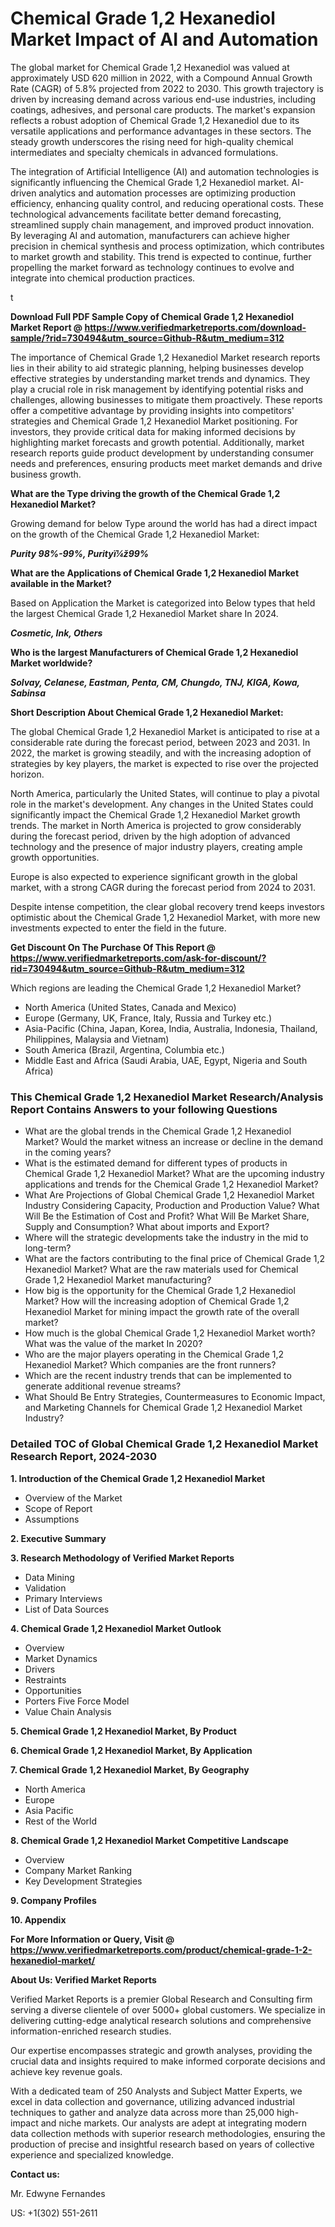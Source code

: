 <meta name="title" content="Global Chemical Grade 1,2 Hexanediol Market Impact of AI and Automation"><meta name="description" content="The global market for Chemical Grade 1,2 Hexanediol was valued at approximately USD 620 million in 2022, with a Compound Annual Growth Rate (CAGR) of 5.8% projected fr"><meta name="title" content="Chemical Grade 1,2 Hexanediol Market Size, Share, Scope, Trends, Growth, Opportunities, Analysis, Forecast"><h1>Chemical Grade 1,2 Hexanediol Market Impact of AI and Automation</h1><p>The global market for Chemical Grade 1,2 Hexanediol was valued at approximately USD 620 million in 2022, with a Compound Annual Growth Rate (CAGR) of 5.8% projected from 2022 to 2030. This growth trajectory is driven by increasing demand across various end-use industries, including coatings, adhesives, and personal care products. The market's expansion reflects a robust adoption of Chemical Grade 1,2 Hexanediol due to its versatile applications and performance advantages in these sectors. The steady growth underscores the rising need for high-quality chemical intermediates and specialty chemicals in advanced formulations.</p><p>The integration of Artificial Intelligence (AI) and automation technologies is significantly influencing the Chemical Grade 1,2 Hexanediol market. AI-driven analytics and automation processes are optimizing production efficiency, enhancing quality control, and reducing operational costs. These technological advancements facilitate better demand forecasting, streamlined supply chain management, and improved product innovation. By leveraging AI and automation, manufacturers can achieve higher precision in chemical synthesis and process optimization, which contributes to market growth and stability. This trend is expected to continue, further propelling the market forward as technology continues to evolve and integrate into chemical production practices.</p>t</p><p id="" class=""><strong>Download Full PDF Sample Copy of Chemical Grade 1,2 Hexanediol Market Report @ <a href="https://www.verifiedmarketreports.com/download-sample/?rid=730494&utm_source=Github-R&utm_medium=312" target="_blank">https://www.verifiedmarketreports.com/download-sample/?rid=730494&utm_source=Github-R&utm_medium=312</a></strong></p><p>The importance of&nbsp;Chemical Grade 1,2 Hexanediol Market research reports lies in their ability to aid strategic planning, helping businesses develop effective strategies by understanding market trends and dynamics. They play a crucial role in risk management by identifying potential risks and challenges, allowing businesses to mitigate them proactively. These reports offer a competitive advantage by providing insights into competitors' strategies and Chemical Grade 1,2 Hexanediol Market positioning. For investors, they provide critical data for making informed decisions by highlighting market forecasts and growth potential. Additionally, market research reports guide product development by understanding consumer needs and preferences, ensuring products meet market demands and drive business growth.</p><p><strong>What are the&nbsp;Type driving the growth of the Chemical Grade 1,2 Hexanediol Market?</strong></p><p id="" class="">Growing demand for below Type around the world has had a direct impact on the growth of the Chemical Grade 1,2 Hexanediol Market:</p><em><strong>Purity 98%-99%, Purityï¼ž99%</strong></em></p><strong>What are the&nbsp;Applications&nbsp;of Chemical Grade 1,2 Hexanediol Market available in the Market?</strong></p><p id="" class="">Based on Application the Market is categorized into Below types that held the largest Chemical Grade 1,2 Hexanediol Market share In 2024.</p><em><strong>Cosmetic, Ink, Others</strong></em></p><strong>Who is the largest Manufacturers of Chemical Grade 1,2 Hexanediol Market worldwide?</strong></p><p><em><strong>Solvay, Celanese, Eastman, Penta, CM, Chungdo, TNJ, KIGA, Kowa, Sabinsa</strong></em></p><p id="" class=""><strong>Short Description About Chemical Grade 1,2 Hexanediol Market:</strong></p><p>The global Chemical Grade 1,2 Hexanediol Market is anticipated to rise at a considerable rate during the forecast period, between 2023 and 2031. In 2022, the market is growing steadily, and with the increasing adoption of strategies by key players, the market is expected to rise over the projected horizon.</p><p>North America, particularly the United States, will continue to play a pivotal role in the market's development. Any changes in the United States could significantly impact the Chemical Grade 1,2 Hexanediol Market growth trends. The market in North America is projected to grow considerably during the forecast period, driven by the high adoption of advanced technology and the presence of major industry players, creating ample growth opportunities.</p><p>Europe is also expected to experience significant growth in the global market, with a strong CAGR during the forecast period from 2024 to 2031.</p><p>Despite intense competition, the clear global recovery trend keeps investors optimistic about the Chemical Grade 1,2 Hexanediol Market, with more new investments expected to enter the field in the future.</p><p id="" class=""><strong>Get Discount On The Purchase Of This Report @ <a href="https://www.verifiedmarketreports.com/ask-for-discount/?rid=730494&utm_source=Github-R&utm_medium=312" target="_blank">https://www.verifiedmarketreports.com/ask-for-discount/?rid=730494&utm_source=Github-R&utm_medium=312</a></strong></p>Which regions are leading the Chemical Grade 1,2 Hexanediol Market?</p><ul><li>North America (United States, Canada and Mexico)</li><li>Europe (Germany, UK, France, Italy, Russia and Turkey etc.)</li><li>Asia-Pacific (China, Japan, Korea, India, Australia, Indonesia, Thailand, Philippines, Malaysia and Vietnam)</li><li>South America (Brazil, Argentina, Columbia etc.)</li><li>Middle East and Africa (Saudi Arabia, UAE, Egypt, Nigeria and South Africa)</li></ul><h3 id="" class="">This Chemical Grade 1,2 Hexanediol Market Research/Analysis Report Contains Answers to your following Questions</h3><ul><li>What are the global trends in the Chemical Grade 1,2 Hexanediol Market? Would the market witness an increase or decline in the demand in the coming years?</li><li>What is the estimated demand for different types of products in Chemical Grade 1,2 Hexanediol Market? What are the upcoming industry applications and trends for the Chemical Grade 1,2 Hexanediol Market?</li><li>What Are Projections of Global Chemical Grade 1,2 Hexanediol Market Industry Considering Capacity, Production and Production Value? What Will Be the Estimation of Cost and Profit? What Will Be Market Share, Supply and Consumption? What about imports and Export?</li><li>Where will the strategic developments take the industry in the mid to long-term?</li><li>What are the factors contributing to the final price of Chemical Grade 1,2 Hexanediol Market? What are the raw materials used for Chemical Grade 1,2 Hexanediol Market manufacturing?</li><li>How big is the opportunity for the Chemical Grade 1,2 Hexanediol Market? How will the increasing adoption of Chemical Grade 1,2 Hexanediol Market for mining impact the growth rate of the overall market?</li><li>How much is the global Chemical Grade 1,2 Hexanediol Market worth? What was the value of the market In 2020?</li><li>Who are the major players operating in the Chemical Grade 1,2 Hexanediol Market? Which companies are the front runners?</li><li>Which are the recent industry trends that can be implemented to generate additional revenue streams?</li><li>What Should Be Entry Strategies, Countermeasures to Economic Impact, and Marketing Channels for Chemical Grade 1,2 Hexanediol Market Industry?</li></ul><h3 id="" class="">Detailed TOC of Global Chemical Grade 1,2 Hexanediol Market Research Report, 2024-2030</h3><p id="" class=""><strong>1. Introduction of the Chemical Grade 1,2 Hexanediol Market</strong></p><ul><li>Overview of the Market</li><li>Scope of Report</li><li>Assumptions</li></ul><p id="" class=""><strong>2. Executive Summary</strong></p><p id="" class=""><strong>3. Research Methodology of Verified Market Reports</strong></p><ul><li>Data Mining</li><li>Validation</li><li>Primary Interviews</li><li>List of Data Sources</li></ul><p id="" class=""><strong>4. Chemical Grade 1,2 Hexanediol Market Outlook</strong></p><ul><li>Overview</li><li>Market Dynamics</li><li>Drivers</li><li>Restraints</li><li>Opportunities</li><li>Porters Five Force Model</li><li>Value Chain Analysis</li></ul><p id="" class=""><strong>5. Chemical Grade 1,2 Hexanediol Market, By Product</strong></p><p id="" class=""><strong>6. Chemical Grade 1,2 Hexanediol Market, By Application</strong></p><p id="" class=""><strong>7. Chemical Grade 1,2 Hexanediol Market, By Geography</strong></p><ul><li>North America</li><li>Europe</li><li>Asia Pacific</li><li>Rest of the World</li></ul><p id="" class=""><strong>8. Chemical Grade 1,2 Hexanediol Market Competitive Landscape</strong></p><ul><li>Overview</li><li>Company Market Ranking</li><li>Key Development Strategies</li></ul><p id="" class=""><strong>9. Company Profiles</strong></p><p id="" class=""><strong>10. Appendix</strong></p><p id="" class=""><strong>For More Information or Query, Visit @ <a href="https://www.verifiedmarketreports.com/product/chemical-grade-1-2-hexanediol-market/" target="_blank">https://www.verifiedmarketreports.com/product/chemical-grade-1-2-hexanediol-market/</a></strong></p><p id="" class=""><strong>About Us: Verified Market Reports</strong></p><p id="" class="">Verified Market Reports is a premier Global Research and Consulting firm serving a diverse clientele of over 5000+ global customers. We specialize in delivering cutting-edge analytical research solutions and comprehensive information-enriched research studies.</p><p id="" class="">Our expertise encompasses strategic and growth analyses, providing the crucial data and insights required to make informed corporate decisions and achieve key revenue goals.</p><p id="" class="">With a dedicated team of 250 Analysts and Subject Matter Experts, we excel in data collection and governance, utilizing advanced industrial techniques to gather and analyze data across more than 25,000 high-impact and niche markets. Our analysts are adept at integrating modern data collection methods with superior research methodologies, ensuring the production of precise and insightful research based on years of collective experience and specialized knowledge.</p><p id="" class=""><strong>Contact us:</strong></p><p id="" class="">Mr. Edwyne Fernandes</p><p id="" class="">US: +1(302) 551-2611</p>